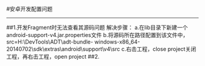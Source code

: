 #安卓开发配置问题
***
##1.开发Fragment时无法查看其源码问题
	解决步骤：
			a.在lib目录下新建一个android-support-v4.jar.properties文件
			b.将源码所在路径配置到该文件中，src=H:\\DevTools\\ADT\\adt-bundle-
			windows-x86_64-20140702\\sdk\\extras\\android\\support\\v4\\src
			c.右击工程，close project关闭工程，再右击工程，open project
##2.

